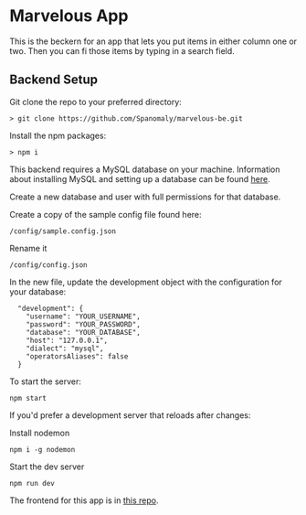 # Marvelous App
This is the beckern for an app that lets you put items in either column one or two.  Then you can fi those items by typing in a search field.


## Backend Setup

Git clone the repo to your preferred directory:

    > git clone https://github.com/Spanomaly/marvelous-be.git

Install the npm packages:

    > npm i


This backend requires a MySQL database on your machine.  Information about installing MySQL and setting up a database can be found [here](https://dev.mysql.com/doc/mysql-getting-started/en/).

Create a new database and user with full permissions for that database.

Create a copy of the sample config file found here:

    /config/sample.config.json

Rename it

    /config/config.json

In the new file, update the development object with the configuration for your database:

      "development": {
        "username": "YOUR_USERNAME",
        "password": "YOUR_PASSWORD",
        "database": "YOUR_DATABASE",
        "host": "127.0.0.1",
        "dialect": "mysql",
        "operatorsAliases": false
      }

To start the server:

    npm start


If you'd prefer a development server that reloads after changes:

Install nodemon

    npm i -g nodemon

Start the dev server

    npm run dev

The frontend for this app is in [this repo](https://github.com/Spanomaly/marvelous-ui).
